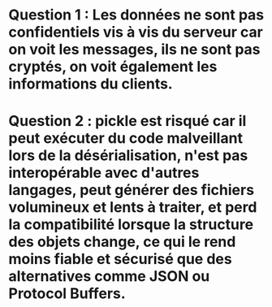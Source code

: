 # Question 1 : Les données ne sont pas confidentiels vis à vis du serveur car on voit les messages, ils ne sont pas cryptés, on voit également les informations du clients. 

# Question 2 : pickle est risqué car il peut exécuter du code malveillant lors de la désérialisation, n'est pas interopérable avec d'autres langages, peut générer des fichiers volumineux et lents à traiter, et perd la compatibilité lorsque la structure des objets change, ce qui le rend moins fiable et sécurisé que des alternatives comme JSON ou Protocol Buffers.





